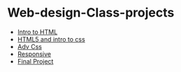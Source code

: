 # Web-design-Class-projects

<ul>
<li><a href="intro_html/index.html" target="_blank">Intro to HTML</a></li>
<li><a href="html5_css/index.html" target="_blank">HTML5 and intro to css</a></li>
<li><a href="avd_css/index.html" target="_blank">Adv Css</a></li>
<li><a href="responsive/index.html" target="_blank">Responsive</a></li>
<li><a href="Final/index.html" target="_blank>">Final Project</a></li>
</ul>